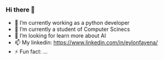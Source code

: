 ### Hi there 👋

- 🔭 I’m currently working as a python developer
- 🌱 I’m currently a student of Computer Scinecs
- 🤔 I’m looking for learn more about AI
- 📫 My linkedin: https://www.linkedin.com/in/eylonfayena/
- ⚡ Fun fact: ...
